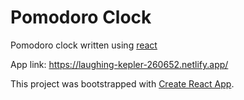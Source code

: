 # Pomodoro Clock

Pomodoro clock written using [react](https://reactjs.org)

App link: https://laughing-kepler-260652.netlify.app/

This project was bootstrapped with [Create React App](https://github.com/facebook/create-react-app).
